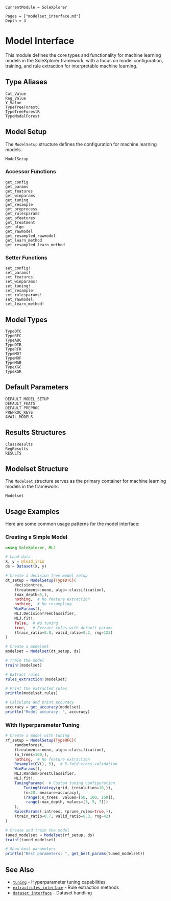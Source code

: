 ```@meta
CurrentModule = SoleXplorer
```

```@contents
Pages = ["modelset_interface.md"]
Depth = 3
```

# Model Interface

This module defines the core types and functionality for machine learning models in the SoleXplorer framework, with a focus on model configuration, training, and rule extraction for interpretable machine learning.

## Type Aliases

```@docs
Cat_Value
Reg_Value
Y_Value
TypeTreeForestC
TypeTreeForestR
TypeModalForest
```

## Model Setup

The `ModelSetup` structure defines the configuration for machine learning models.

```@docs
ModelSetup
```

### Accessor Functions

```@docs
get_config
get_params
get_features
get_winparams
get_tuning
get_resample
get_preprocess
get_rulesparams
get_pfeatures
get_treatment
get_algo
get_rawmodel
get_resampled_rawmodel
get_learn_method
get_resampled_learn_method
```

### Setter Functions

```@docs
set_config!
set_params!
set_features!
set_winparams!
set_tuning!
set_resample!
set_rulesparams!
set_rawmodel!
set_learn_method!
```

## Model Types

```@docs
TypeDTC
TypeRFC
TypeABC
TypeDTR
TypeRFR
TypeMDT
TypeMRF
TypeMAB
TypeXGC
TypeXGR
```

## Default Parameters

```@docs
DEFAULT_MODEL_SETUP
DEFAULT_FEATS
DEFAULT_PREPROC
PREPROC_KEYS
AVAIL_MODELS
```

## Results Structures

```@docs
ClassResults
RegResults
RESULTS
```

## Modelset Structure

The `Modelset` structure serves as the primary container for machine learning models in the framework.

```@docs
Modelset
```

## Usage Examples

Here are some common usage patterns for the model interface:

### Creating a Simple Model

```julia
using SoleXplorer, MLJ

# Load data
X, y = @load_iris
ds = Dataset(X, y)

# Create a decision tree model setup
dt_setup = ModelSetup{TypeDTC}(
    decisiontree,
    (treatment=:none, algo=:classification),
    (max_depth=5,),
    nothing,  # No feature extraction
    nothing,  # No resampling
    WinParams(),
    MLJ.DecisionTreeClassifier,
    MLJ.fit!,
    false,  # No tuning
    true,   # Extract rules with default params
    (train_ratio=0.8, valid_ratio=0.2, rng=123)
)

# Create a modelset
modelset = Modelset(dt_setup, ds)

# Train the model
train!(modelset)

# Extract rules
rules_extraction!(modelset)

# Print the extracted rules
println(modelset.rules)

# Calculate and print accuracy
accuracy = get_accuracy(modelset)
println("Model accuracy: ", accuracy)
```

### With Hyperparameter Tuning

```julia
# Create a model with tuning
rf_setup = ModelSetup{TypeRFC}(
    randomforest,
    (treatment=:none, algo=:classification),
    (n_trees=100,),
    nothing,  # No feature extraction
    Resample(CV(), 5),  # 5-fold cross-validation
    WinParams(),
    MLJ.RandomForestClassifier,
    MLJ.fit!,
    TuningParams(  # Custom tuning configuration
        TuningStrategy(grid, (resolution=10,)),
        (n=20, measure=accuracy),
        (range(:n_trees, values=[50, 100, 150]),
         range(:max_depth, values=[3, 5, 7]))
    ),
    RulesParams(:intrees, (prune_rules=true,)),
    (train_ratio=0.7, valid_ratio=0.3, rng=42)
)

# Create and train the model
tuned_modelset = Modelset(rf_setup, ds)
train!(tuned_modelset)

# Show best parameters
println("Best parameters: ", get_best_params(tuned_modelset))
```

## See Also

- [`tuning`](@ref) - Hyperparameter tuning capabilities
- [`extractrules_interface`](@ref) - Rule extraction methods
- [`dataset_interface`](@ref) - Dataset handling